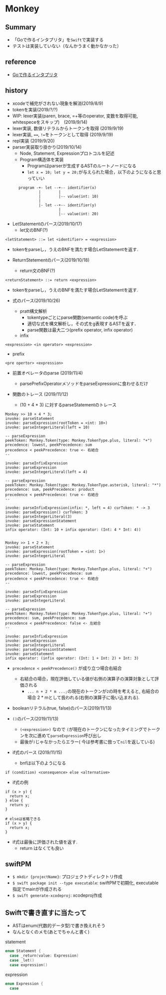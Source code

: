 # Monkey
## Summary
- 「Goで作るインタプリタ」を`Swift`で実装する
- テストは実装していない（なんかうまく動かなかった）
## reference
- [Goで作るインタプリタ](https://www.amazon.co.jp/Go%E8%A8%80%E8%AA%9E%E3%81%A7%E3%81%A4%E3%81%8F%E3%82%8B%E3%82%A4%E3%83%B3%E3%82%BF%E3%83%97%E3%83%AA%E3%82%BF-Thorsten-Ball/dp/4873118220)

## history
- xcodeで補完がされない現象を解消(2019/8/9)
- tokenを実装(2019/?/?)
- WIP: lexer実装(paren, brace, =+等のoperator, 変数を取得可能, whitespeceをスキップ)　(2019/9/14)
- lexer実装, 数値リテラルからトークンを取得 (2019/9/19)
- lexer実装, `==`, `!=`をトークンとして取得 (2019/9/19)
- repl実装 (2019/9/20)
- parser実装取り掛かり(2019/10/14)
  - Node, Statement, Expressionプロトコルを記述
  - Program構造体を実装
    - Programはparserが生成するASTのルートノードになる
    - `let x = 10; let y = 20;`が与えられた場合，以下のようになると思っていい
```
      program -+- let --+-- identifier(x)
               |        |
               |        |-- value(int: 10)
               |
               |- let --+-- identifier(y)
                        |
                        |-- value(int: 20)
```

- LetStatementのパース(2019/10/17)
  - let文のBNF(?)

```bnf
<letStatement> ::= let <identifier> = <expression>

```
  - tokenをparseし，うえのBNFを満たす場合LetStatementを返す.

- ReturnStetementのパース(2019/10/18)
  - return文のBNF(?)

```bnf
<returnStatement> ::= return <expression>
```
  - tokenをparseし，うえのBNFを満たす場合LetStatementを返す.

- 式のパース(2019/10/26)
    - pratt構文解析
        - tokentypeごとにparse関数(semantic code)を呼ぶ
        - 適切な式を構文解析し，その式をg表現するASTを返す．
        - parse関数は最大二つ(prefix operator, infix operator)
    - infix

```bnf
<expression> <in operator> <expression>
```

- prefix

```bnf
<pre opertor> <expression>
```

- 前置オペレータのparse (2019/11/4)
  - parsePrefixOperatorメソッドをparseExpressionに食わせるだけ

- 関数のトレース (2019/11/12)
  - (10 + 4 * 3) に対するparseStatementのトレース
```
Monkey >> 10 + 4 * 3;
invoke: parseStatement
invoke: parseExpression(rootToken = <int: 10>)
invoke: parseIntegerLiteral(left = 10)

-- parseExpression
peekToken: Monkey.Token(type: Monkey.TokenType.plus, literal: "+")
precedence: lowest, peekPrecedence: sum
precedence < peekPrecedence: true <- 右結合
--

invoke: parseInfixExpression
invoke: parseExpression
invoke: parseIntegerLiteral(left = 4)

-- parseExpression
peekToken: Monkey.Token(type: Monkey.TokenType.asterisk, literal: "*")
precedence: sum, peekPrecedence: product
precedence < peekPrecedence: true <- 右結合
--

invoke: parseInfixExpression(infix: *, left = 4) curToken: * -> 3
invoke: parseExpression() curToken: 3
invoke: parseIntegerLiteral(3)
invoke: parseExpressionStatement
invoke: parseStatement
infix operator: (Int: 10 + infix operator: (Int: 4 * Int: 4))


Monkey >> 1 + 2 + 3;
invoke: parseStatement
invoke: parseExpression(rootToken = <int: 1>)
invoke: parseIntegerLiteral

-- parseExpression
peekToken: Monkey.Token(type: Monkey.TokenType.plus, literal: "+")
precedence: lowest, peekPrecedence: sum
precedence < peekPrecedence: true <- 右結合
--

invoke: parseInfixExpression
invoke: parseExpression
invoke: parseIntegerLiteral

-- parseExpression
peekToken: Monkey.Token(type: Monkey.TokenType.plus, literal: "+")
precedence: sum, peekPrecedence: sum
precedence < peekPrecedence: false <- 左結合
--

invoke: parseInfixExpression
invoke: parseExpression
invoke: parseIntegerLiteral
invoke: parseExpressionStatement
invoke: parseStatement
infix operator: (infix operator: (Int: 1 + Int: 2) + Int: 3)
```
  - `precedence < peekPrecedence()` が成り立つ場合右結合
    - 右結合の場合，現在評価している値が右側の演算子の演算対象として評価される
      - `... n + 2 * m ...;`の現在のトークンが`2`の時を考えると, 右結合の場合 2 * mとして扱われる(右側の演算子に吸い込まれる).

- booleanリテラル(true, false)のパース(2019/11/13)
- `()`のパース(2019/11/13)
  - `(<expression>)` なので `(`が現在のトークンになったタイミングでトークンを次に進めて`parseExpression`呼び出し
  - 最後が`)`じゃなかったらエラー( 今は参考書に倣って`nil`を返している)

- if式のパース (2019/11/15)
  - bnfは以下のようになる
  
```bnf
if (condition) <consequence> else <alternative>
```
  - if式の例
  
```
if (x > y) {
  return x;
} else {
  return y;
}

# elseは省略できる
if (x > y) {
  return x;
}

```
  - if式は最後に評価された値を返す.
    - return はなくても良い

## swiftPM
- `$ mkdir {projectName}`: プロジェクトディレクトリ作成
- `$ swift package init --type executable`: swiftPMで初期化, executable指定でmainが作成される
- `$ swift generate-xcodeproj`: xcodeproj作成


## Swiftで書き直すに当たって
- ASTはenum(代数的データ型)で書き換えれそう
- なんとなくのメモ(あとでちゃんと書く)

statement
```swift
enum Statement {
  case _return(value: Expression)
  case _let()
  case expression()
```

expression
```swift
enum Expression {
  case
```
